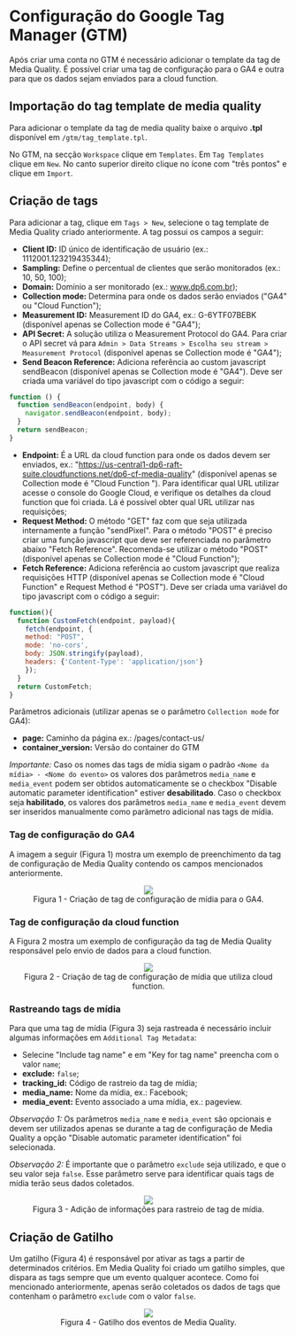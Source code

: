 # Configuração do Google Tag Manager (GTM)

Após criar uma conta no GTM é necessário adicionar o template da tag de Media Quality. É possível criar uma tag de configuração para o GA4 e outra para que os dados sejam enviados para a cloud function.

## Importação do tag template de media quality

Para adicionar o template da tag de media quality baixe o arquivo **.tpl** disponível em `/gtm/tag_template.tpl`.

No GTM, na secção `Workspace` clique em `Templates`. Em `Tag Templates` clique em `New`. No canto superior direito clique no ícone com "três pontos" e clique em `Import`.

## Criação de tags

Para adicionar a tag, clique em `Tags > New`, selecione o tag template de Media Quality criado anteriormente. A tag possui os campos a seguir:

- **Client ID:** ID único de identificação de usuário (ex.: 1112001.123219435344);
- **Sampling:** Define o percentual de clientes que serão monitorados (ex.: 10, 50, 100);
- **Domain:** Domínio a ser monitorado (ex.: www.dp6.com.br);
- **Collection mode:** Determina para onde os dados serão enviados ("GA4" ou "Cloud Function");
- **Measurement ID:** Measurement ID do GA4, ex.: G-6YTF07BEBK (disponível apenas se Collection mode é "GA4");
- **API Secret:** A solução utiliza o Measurement Protocol do GA4. Para criar o API secret vá para `Admin > Data Streams > Escolha seu stream > Measurement Protocol` (disponível apenas se Collection mode é "GA4");
- **Send Beacon Reference:** Adiciona referência ao custom javascript sendBeacon (disponível apenas se Collection mode é "GA4"). Deve ser criada uma variável do tipo javascript com o código a seguir:

```js
function () {
  function sendBeacon(endpoint, body) {
    navigator.sendBeacon(endpoint, body);
  }
  return sendBeacon;
}
```

- **Endpoint:** É a URL da cloud function para onde os dados devem ser enviados, ex.: "https://us-central1-dp6-raft-suite.cloudfunctions.net/dp6-cf-media-quality" (disponível apenas se Collection mode é "Cloud Function "). Para identificar qual URL utilizar acesse o console do Google Cloud, e verifique os detalhes da cloud function que foi criada. Lá é possível obter qual URL utilizar nas requisições;
- **Request Method:** O método "GET" faz com que seja utilizada internamente a função "sendPixel". Para o método "POST" é preciso criar uma função javascript que deve ser referenciada no parâmetro abaixo "Fetch Reference". Recomenda-se utilizar o método "POST" (disponível apenas se Collection mode é "Cloud Function");
- **Fetch Reference:** Adiciona referência ao custom javascript que realiza requisições HTTP (disponível apenas se Collection mode é "Cloud Function" e Request Method é "POST"). Deve ser criada uma variável do tipo javascript com o código a seguir:

```js
function(){
  function CustomFetch(endpoint, payload){
    fetch(endpoint, {
    method: "POST",
    mode: 'no-cors',
    body: JSON.stringify(payload),
    headers: {'Content-Type': 'application/json'}
    });
  }
  return CustomFetch;
}
```

Parâmetros adicionais (utilizar apenas se o parâmetro `Collection mode` for GA4):

- **page:** Caminho da página ex.: /pages/contact-us/
- **container_version:** Versão do container do GTM

_Importante:_ Caso os nomes das tags de mídia sigam o padrão `<Nome da mídia> - <Nome do evento>` os valores dos parâmetros `media_name` e `media_event` podem ser obtidos automaticamente se o checkbox "Disable automatic parameter identification" estiver **desabilitado**. Caso o checkbox seja **habilitado**, os valores dos parâmetros `media_name` e `media_event` devem ser inseridos manualmente como parämetro adicional nas tags de mídia.

### Tag de configuração do GA4

A imagem a seguir (Figura 1) mostra um exemplo de preenchimento da tag de configuração de Media Quality contendo os campos mencionados anteriormente.

<div align="center">
<img src="./documentation-images/gtm-tag-media-ga4.png" height="auto" />
<figcaption>Figura 1 - Criação de tag de configuração de mídia para o GA4.</figcaption>
</div>

### Tag de configuração da cloud function

A Figura 2 mostra um exemplo de configuração da tag de Media Quality responsável pelo envio de dados para a cloud function.

<div align="center">
<img src="./documentation-images/gtm-tag-media-cloud-function.png" height="auto" />
<figcaption>Figura 2 - Criação de tag de configuração de mídia que utiliza cloud function.</figcaption>
</div>

### Rastreando tags de mídia

Para que uma tag de mídia (Figura 3) seja rastreada é necessário incluir algumas informações em `Additional Tag Metadata`:

- Selecine "Include tag name" e em "Key for tag name" preencha com o valor `name`;
- **exclude:** `false`;
- **tracking_id:** Código de rastreio da tag de mídia;
- **media_name:** Nome da mídia, ex.: Facebook;
- **media_event:** Evento associado a uma mídia, ex.: pageview.

_Observação 1:_ Os parâmetros `media_name` e `media_event` são opcionais e devem ser utilizados apenas se durante a tag de configuração de Media Quality a opção "Disable automatic parameter identification" foi selecionada.

_Observação 2:_ É importante que o parâmetro `exclude` seja utilizado, e que o seu valor seja `false`. Esse parâmetro serve para identificar quais tags de mídia terão seus dados coletados.

<div align="center">
<img src="./documentation-images/facebook-media-tag-example.png" height="auto" />
<figcaption>Figura 3 - Adição de informações para rastreio de tag de mídia.</figcaption>
</div>

## Criação de Gatilho

Um gatilho (Figura 4) é responsável por ativar as tags a partir de determinados critérios. Em Media Quality foi criado um gatilho simples, que dispara as tags sempre que um evento qualquer acontece. Como foi mencionado anteriormente, apenas serão coletados os dados de tags que contenham o parâmetro `exclude` com o valor `false`.

<div align="center">
<img src="./documentation-images/gtm-trigger-media-quality.png" height="auto" />
<figcaption>Figura 4 - Gatilho dos eventos de Media Quality.</figcaption>
</div>
